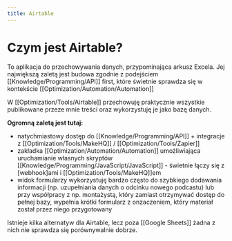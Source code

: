```yaml
---
title: Airtable
---
```

# Czym jest Airtable?
To aplikacja do przechowywania danych, przypominająca arkusz Excela. Jej największą zaletą jest budowa zgodnie z podejściem [[Knowledge/Programming/API]] first, które świetnie sprawdza się w kontekście [[Optimization/Automation/Automation]]

W [[Optimization/Tools/Airtable]] przechowuję praktycznie wszystkie publikowane przeze mnie treści oraz wykorzystuję je jako bazę danych. 

**Ogromną zaletą jest tutaj:** 
- natychmiastowy dostęp do [[Knowledge/Programming/API]] + integracje z [[Optimization/Tools/MakeHQ]] / [[Optimization/Tools/Zapier]]
- zakładka [[Optimization/Automation/Automation]] umożliwiająca uruchamianie własnych skryptów [[Knowledge/Programming/JavaScript/JavaScript]] - świetnie łączy się z [webhook]ami i [[Optimization/Tools/MakeHQ]]em
- widok formularzy wykorzystuję bardzo często do szybkiego dodawania informacji (np. uzupełniania danych o odcinku nowego podcastu) lub przy współpracy z np. montażystą, który zamiast otrzymywać dostęp do pełnej bazy, wypełnia krótki formularz z onzaczeniem, który materiał został przez niego przygotowany

Istnieje kilka alternatyw dla Airtable, lecz poza [[Google Sheets]] żadna z nich nie sprawdza się porównywalnie dobrze.